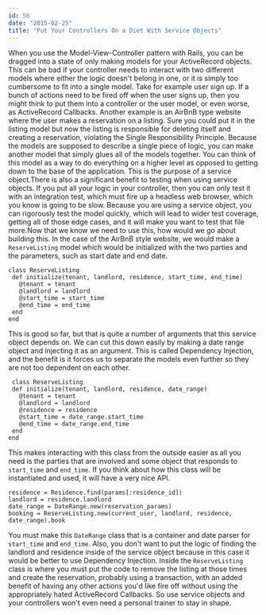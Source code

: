 ```yaml
---
id: 56
date: "2015-02-25"
title: "Put Your Controllers On a Diet With Service Objects"
---
```

When you use the Model-View-Controller pattern with Rails, you can be dragged into a state of only making models for your ActiveRecord objects. This can be bad if your controller needs to interact with two different models where either the logic doesn't belong in one, or it is simply too cumbersome to fit into a single model. Take for example user sign up. If a bunch of actions need to be fired off when the user signs up, then you might think to put them into a controller or the user model, or even worse, as ActiveRecord Callbacks. Another example is an AirBnB type website where the user makes a reservation on a listing. Sure you could put it in the listing model but now the listing is responsible for deleting itself and creating a reservation, violating the Single Responsibility Principle. Because the models are supposed to describe a single piece of logic, you can make another model that simply glues all of the models together. You can think of this model as a way to do everything on a higher level as opposed to getting down to the base of the application. This is the purpose of a service object.There is also a significant benefit to testing when using service objects. If you put all your logic in your controller, then you can only test it with an integration test, which must fire up a headless web browser, which you know is going to be slow. Because you are using a service object, you can rigorously test the model quickly, which will lead to wider test coverage, getting all of those edge cases, and it will make you want to test that file more.Now that we know we need to use this, how would we go about building this. In the case of the AirBnB style website, we would make a `ReserveListing` model which would be initialized with the two parties and the parameters, such as start date and end date.

    class ReserveListing
     def initialize(tenant, landlord, residence, start_time, end_time)
       @tenant = tenant
       @landlord = landlord
       @start_time = start_time
       @end_time = end_time
     end
    end

This is good so far, but that is quite a number of arguments that this service object depends on. We can cut this down easily by making a date range object and injecting it as an argument. This is called Dependency Injection, and the benefit is it forces us to separate the models even further so they are not too dependent on each other.

     class ReserveListing
     def initialize(tenant, landlord, residence, date_range)
       @tenant = tenant
       @landlord = landlord
       @residence = residence
       @start_time = date_range.start_time
       @end_time = date_range.end_time
     end
    end
     
This makes interacting with this class from the outside easier as all you need is the parties that are involved and some object that responds to `start_time` and `end_time`. If you think about how this class will be instantiated and used, it will have a very nice API.

    residence = Residence.find(params[:residence_id])
    landlord = residence.landlord
    date_range = DateRange.new(reservation_params)
    booking = ReserveListing.new(current_user, landlord, residence, date_range).book
    
You must make this `DateRange` class that is a container and date parser for `start_time` and `end_time`. Also, you don't want to put the logic of finding the landlord and residence inside of the service object because in this case it would be better to use Dependency Injection. Inside the `ReserveListing` class is where you must put the code to remove the listing at those times and create the reservation, probably using a transaction, with an added benefit of having any other actions you'd like fire off without using the appropriately hated ActiveRecord Callbacks. So use service objects and your controllers won't even need a personal trainer to stay in shape.